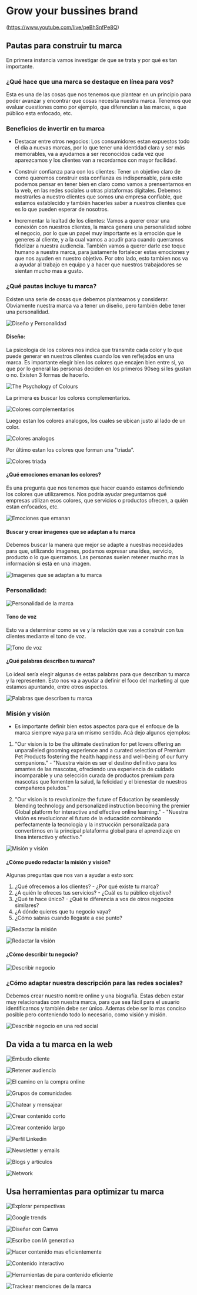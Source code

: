# Grow your bussines brand

(https://www.youtube.com/live/peBhSnfPe8Q)

## Pautas para construir tu marca

En primera instancia vamos investigar de que se trata y por qué es tan importante. <br>

### ¿Qué hace que una marca se destaque en línea para vos?

Esta es una de las cosas que nos tenemos que plantear en un principio para poder avanzar y encontrar que cosas necesita nuestra marca. Tenemos que evaluar cuestiones como por ejemplo, que diferencian a las marcas, a que público esta enfocado, etc. <br>

### Beneficios de invertir en tu marca

* Destacar entre otros negocios: Los consumidores estan expuestos todo el día a nuevas marcas, por lo que tener una identidad clara y ser más memorables, va a ayudarnos a ser reconocidos cada vez que aparezcamos y los clientes van a recordarnos con mayor facilidad. <br>

* Construir confianza para con los clientes: Tener un objetivo claro de como queremos construir esta confianza es indispensable, para esto podemos pensar en tener bien en claro como vamos a prensentarnos en la web, en las redes sociales u otras plataformas digitales. Debemos mostrarles a nuestro clientes que somos una empresa confiable, que estamos establecido y también hacerles saber a nuestros clientes que es lo que pueden esperar de nosotros. <br>

* Incrementar la lealtad de los clientes: Vamos a querer crear una conexión con nuestros clientes, la marca genera una personalidad sobre el negocio, por lo que un papel muy importante es la emoción que le generes al cliente, y a la cual vamos a acudir para cuando querramos fidelizar a nuestra audiencia. También vamos a querer darle ese toque humano a nuestra marca, para justamente fortalecer estas emociones y que nos ayuden en nuestro objetivo. Por otro lado, esto tambien nos va a ayudar al trabajo en equipo y a hacer que nuestros trabajadores se sientan mucho mas a gusto. <br>

### ¿Qué pautas incluye tu marca?

Existen una serie de cosas que debemos plantearnos y considerar. Obviamente nuestra marca va a tener un diseño, pero también debe tener una personalidad. <br>

![Diseño y Personalidad](./img/desing_and_personality.png) <br>

#### Diseño:

La psicología de los colores nos indica que transmite cada color y lo que puede generar en nuestros clientes cuando los ven reflejados en una marca. Es importante elegir bien los colores que encajen bien entre si, ya que por lo general las personas deciden en los primeros 90seg si les gustan o no. Existen 3 formas de hacerlo. <br>

![The Psychology of Colours](./img/psychology_of_colours.png) <br>

La primera es buscar los colores complementarios. <br>

![Colores complementarios](./img/complementary_colours.png) <br>
 
Luego estan los colores analogos, los cuales se ubican justo al lado de un color. <br>

![Colores analogos](./img/analogous_colours.png) <br>

Por último estan los colores que forman una "triada". <br>

![Colores triada](./img/triadic_colours.png) <br>

#### ¿Qué emociones emanan los colores?

Es una pregunta que nos tenemos que hacer cuando estamos definiendo los colores que utilizaremos. Nos podría ayudar preguntarnos qué empresas utilizan esos colores, que servicios o productos ofrecen, a quién estan enfocados, etc. <br>

![Emociones que emanan](./img/emotions_evoke.png) <br>

#### Buscar y crear imagenes que se adaptan a tu marca

Debemos buscar la manera que mejor se adapte a nuestras necesidades para que, utilizando imagenes, podamos expresar una idea, servicio, producto o lo que querramos. Las personas suelen retener mucho mas la información si está en una imagen. <br>

![Imagenes que se adaptan a tu marca](./img/images_suit_brand.png) <br>


### Personalidad: 

![Personalidad de la marca](./img/brand_personality.png)<br>

#### Tono de voz

Esto va a determinar como se ve y la relación que vas a construir con tus clientes mediante el tono de voz. <br>

![Tono de voz](./img/tone_voice.png) <br>

#### ¿Qué palabras describen tu marca?

Lo ideal sería elegir algunas de estas palabras para que describan tu marca y la representen. Esto nos va a ayudar a definir el foco del marketing al que estamos apuntando, entre otros aspectos. <br>

![Palabras que describen tu marca](./img/describe_marca.png) <br>

### Misión y visión

* Es importante definir bien estos aspectos para que el enfoque de la marca siempre vaya para un mismo sentido. Acá dejo algunos ejemplos: <br>

1. "Our vision is to be the ultimate destination for pet lovers offering an unparalleled grooming experience and a curated selection of Premium Pet Products fostering the health happiness and well-being of our furry companions." - "Nuestra visión es ser el destino definitivo para los amantes de las mascotas, ofreciendo una experiencia de cuidado incomparable y una selección curada de productos premium para mascotas que fomenten la salud, la felicidad y el bienestar de nuestros compañeros peludos." <br>

2. "Our vision is to revolutionize the future of Education by seamlessly blending technology and personalized instruction becoming the premier Global platform for interactive and effective online learning." - "Nuestra visión es revolucionar el futuro de la educación combinando perfectamente la tecnología y la instrucción personalizada para convertirnos en la principal plataforma global para el aprendizaje en línea interactivo y efectivo." <br>

![Misión y visión](./img/mision_vision.png) <br>

#### ¿Cómo puedo redactar la misión y visión?

Algunas preguntas que nos van a ayudar a esto son: <br>

1. ¿Qué ofrecemos a los clientes? - ¿Por qué existe tu marca?
2. ¿A quién le ofreces tus servicios? - ¿Cuál es tu público objetivo?
3. ¿Qué te hace único? - ¿Qué te diferencia a vos de otros negocios similares?
4. ¿A dónde quieres que tu negocio vaya?
5. ¿Cómo sabras cuando llegaste a ese punto? <br>

![Redactar la misión](./img/redactar_mision.png) <br>

![Redactar la visión](./img/redactar_vision.png) <br>

#### ¿Cómo describir tu negocio?

![Describir negocio](./img/describir_negocio.png) <br>

### ¿Cómo adaptar nuestra descripción para las redes sociales?

Debemos crear nuestro nombre online y una biografía. Estas deben estar muy relacionadas con nuestra marca, para que sea fácil para el usuario identificarnos y también debe ser único. Ademas debe ser lo mas conciso posible pero conteniendo todo lo necesario, como visión y misión. <br>

![Describir negocio en una red social](./img/descripcion_red_social.png) <br>

## Da vida a tu marca en la web

![Embudo cliente](./img/embudo_cliente.png) <br>

![Retener audiencia](./img/retener_audiencia.png) <br>

![El camino en la compra online](./img/camino_compra.png) <br>

![Grupos de comunidades](./img/grupos_comunidad.png) <br>

![Chatear y mensajear](./img/chatear_mensajear.png) <br>

![Crear contenido corto](./img/crear_contenido_corto.png) <br>

![Crear contenido largo](./img/crear_contenido_largo.png) <br>

![Perfil Linkedin](./img/perfil_linkedin.png) <br>

![Newsletter y emails](./img/newsletter_emails.png) <br>

![Blogs y artículos](./img/blogs_articulos.png) <br>

![Network](./img/network.png) <br>

## Usa herramientas para optimizar tu marca

![Explorar perspectivas](./img/explorar_perspectivas.png) <br>

![Google trends](./img/google_trends.png) <br>

![Diseñar con Canva](./img/diseñar_canva.png) <br>

![Escribe con IA generativa](./img/escribe_ia.png) <br>

![Hacer contenido mas eficientemente](./img/contenido_eficiente.png) <br>

![Contenido interactivo](./img/contenido_interactivo.png) <br>

![Herramientas de para contenido eficiente](./img/herramientas_contenido_eficiente.png) <br>

![Trackear menciones de la marca](./img/trackear_menciones.png) <br>
